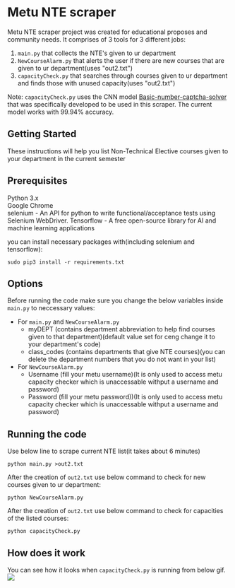 # Metu NTE scraper
Metu NTE scraper project was created for educational proposes and community needs. It comprises of 3 tools for 3 different jobs:
1. `main.py` that collects the NTE's given to ur department
2. `NewCourseAlarm.py` that alerts the user if there are new courses that are given to ur department(uses "out2.txt")
3. `capacityCheck.py` that searches through courses given to ur department and finds those with unused capacity(uses "out2.txt")

Note: `capacityCheck.py` uses the CNN model [Basic-number-captcha-solver](https://github.com/e-hengirmen/Basic-number-captcha-solver/edit/master/README.md) that was specifically developed to be used in this scraper. The current model works with 99.94% accuracy.

## Getting Started
These instructions will help you list Non-Technical Elective courses given to your department in the current semester
## Prerequisites
Python 3.x  
Google Chrome   
selenium - An API for python to write functional/acceptance tests using Selenium WebDriver. 
Tensorflow - A free open-source library for AI and machine learning applications

you can install necessary packages with(including selenium and tensorflow):
```
sudo pip3 install -r requirements.txt
```
## Options
Before running the code make sure you change the below variables inside `main.py` to neccessary values:
* For `main.py` and `NewCourseAlarm.py`
  * myDEPT (contains department abbreviation to help find courses given to that department)(default value set for ceng change it to your department's code)
  * class_codes (contains departments that give NTE courses)(you can delete the department numbers that you do not want in your list)
* For `NewCourseAlarm.py`
  * Username (fill your metu username)(It is only used to access metu capacity checker which is unaccessable withput a username and password)
  * Password (fill your metu password))(It is only used to access metu capacity checker which is unaccessable withput a username and password)
## Running the code
Use below line to scrape current NTE list(it takes about 6 minutes)
```
python main.py >out2.txt
```
After the creation of `out2.txt` use below command to check for new courses given to ur department:
```
python NewCourseAlarm.py
```
After the creation of `out2.txt` use below command to check for capacities of the listed courses:
```
python capacityCheck.py
```
## How does it work
You can see how it looks when `capacityCheck.py` is running from below gif.
![](media/capacityRunning.gif)
